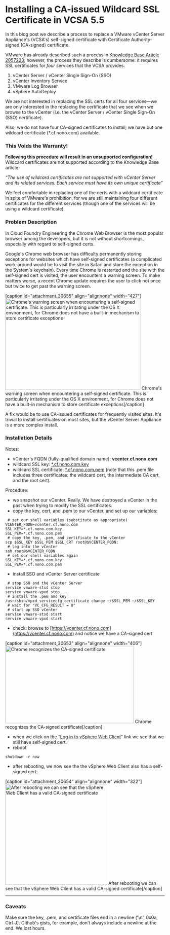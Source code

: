 # Installing a CA-issued Wildcard SSL Certificate in VCSA 5.5
In this blog post we describe a process to replace a VMware vCenter Server Appliance's (VCSA's) self-signed certificate with Certificate Authority-signed (CA-signed) certificate.

VMware has already described such a process in [Knowledge Base Article 2057223](http://kb.vmware.com/selfservice/search.do?cmd=displayKC&docType=kc&docTypeID=DT_KB_1_1&externalId=2057223); however, the process they describe is cumbersome: it requires SSL certificates for *four* services that the VCSA provides.

1. vCenter Server / vCenter Single Sign-On (SSO)
2. vCenter Inventory Service
3. VMware Log Browser
4. vSphere AutoDeploy

We are not interested in replacing the SSL certs for all four services&mdash;we are only interested in the replacing the certificate that we see when we browse to the vCenter (i.e. the vCenter Server / vCenter Single Sign-On (SSO) certificate).

Also, we do not have four CA-signed certificates to install; we have but one wildcard certificate (\*.cf.nono.com) available.

### This Voids the Warranty!
**Following this procedure will result in an unsupported configuration!** Wildcard certificates are not supported according to the Knowledge Base article:

*&ldquo;The use of wildcard certificates are not supported with vCenter Server and its related services. Each service must have its own unique certificate&rdquo;*

We feel comfortable in replacing one of the certs with a wildcard certificate in spite of VMware's prohibition, for we are still maintaining four different certificates for the different services (though one of the services will be using a wildcard certificate).

### Problem Description
In Cloud Foundry Engineering the Chrome Web Browser is the most popular browser among the developers, but it is not without shortcomings, especially with regard to self-signed certs.

Google's Chrome web browser has difficulty permanently storing exceptions for  websites which have self-signed certificates (a complicated work-around would be to visit the site in Safari and store the exception in the System's keychain). Every time Chrome is restarted and the site with the self-signed cert is visited, the user encounters a warning screen. To make matters worse, a recent Chrome update requires the user to click not once but twice to get past the warning screen.

[caption id="attachment_30655" align="alignnone" width="427"]<a href="http://pivotallabs.com/wordpress/wp-content/uploads/2014/09/splash_screen_self-signed.png"><img src="http://pivotallabs.com/wordpress/wp-content/uploads/2014/09/splash_screen_self-signed.png" alt="Chrome&#039;s warning screen when encountering a self-signed certificate. This is particularly irritating under the OS X environment, for Chrome does not have a built-in mechanism to store certificate exceptions" width="427" height="288" class="size-full wp-image-30655" /></a> Chrome's warning screen when encountering a self-signed certificate. This is particularly irritating under the OS X environment, for Chrome does not have a built-in mechanism to store certificate exceptions[/caption]

A fix would be to use CA-issued certificates for frequently visited sites. It's trivial to install certificates on most sites, but the vCenter Server Appliance is a more complex install.
### Installation Details
Notes:

* vCenter's FQDN (fully-qualified domain name): **vcenter.cf.nono.com**
* wildcard SSL key: [*.cf.nono.com.key](https://gist.githubusercontent.com/cunnie/6bba891dfd48d218fd21/raw/a9532c2d0ae1225a6cf818c343528f826c2524ef/*.cf.nono.com.key)
* wildcard SSL certificate: [*.cf.nono.com.pem](https://gist.githubusercontent.com/cunnie/ba0bc254cd6ce87cb5d3/raw/6242708b56800af703120e2abe3c176cf3a492ed/*.cf.nono.com.pem) (note that this .pem file includes three certificates: the wildcard cert, the intermediate CA cert, and the root cert).

Procedure:

* we snapshot our vCenter. Really. We have destroyed a vCenter in the past when trying to modify the SSL certificates.
* copy the key, cert, and .pem to our vCenter, and set up our variables:

```
 # set our shell variables (substitute as appropriate)
VCENTER_FQDN=vcenter.cf.nono.com
SSL_KEY=*.cf.nono.com.key
SSL_PEM=*.cf.nono.com.pem
 # copy the key, .pem, and certificate to the vCenter
scp $SSL_KEY $SSL_PEM $SSL_CRT root@$VCENTER_FQDN:
 # log into the vCenter
ssh root@$VCENTER_FQDN
 # set our shell variables again
SSL_KEY=*.cf.nono.com.key
SSL_PEM=*.cf.nono.com.pem
```
* install SSO and vCenter Server certificate

```
 # stop SSO and the vCenter Server
service vmware-stsd stop
service vmware-vpxd stop
 # install the .pem and key
/usr/sbin/vpxd_servicecfg certificate change ~/$SSL_PEM ~/$SSL_KEY
 # wait for "VC_CFG_RESULT = 0"
 # start up SSO vCenter
service vmware-stsd start
service vmware-vpxd start
```
* check: browse to [https://vcenter.cf.nono.com](https://vcenter.cf.nono.com) and notice we have a CA-signed cert

[caption id="attachment_30653" align="alignnone" width="406"]<a href="http://pivotallabs.com/wordpress/wp-content/uploads/2014/09/splash_screen_CA-cert.png"><img src="http://pivotallabs.com/wordpress/wp-content/uploads/2014/09/splash_screen_CA-cert.png" alt="Chrome recognizes the CA-signed certificate" width="406" height="244" class="size-full wp-image-30653" /></a> Chrome recognizes the CA-signed certificate[/caption]

* when we click on the &ldquo;[Log in to vSphere Web Client](https://vcenter.cf.nono.com:9443/vsphere-client/)&rdquo; link we see that we still have self-signed cert.
* reboot

```
shutdown -r now
```
* after rebooting, we now see the the vSphere Web Client also has a self-signed cert:

[caption id="attachment_30654" align="alignnone" width="322"]<a href="http://pivotallabs.com/wordpress/wp-content/uploads/2014/09/web_client_CA-cert.png"><img src="http://pivotallabs.com/wordpress/wp-content/uploads/2014/09/web_client_CA-cert.png" alt="After rebooting we can see that the vSphere Web Client has a valid CA-signed certificate" width="322" height="318" class="size-full wp-image-30654" /></a> After rebooting we can see that the vSphere Web Client has a valid CA-signed certificate[/caption]

---
### Caveats
Make sure the key, .pem, and certificate files end in a newline ('\n', 0x0a, Ctrl-J). Github's gists, for example, don't always include a newline at the end. We lost hours.



